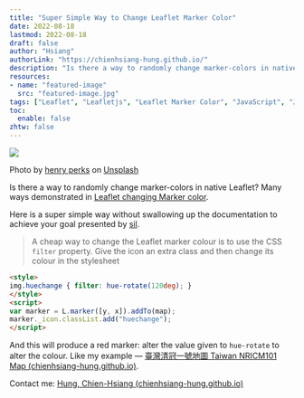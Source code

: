 ```yaml
---
title: "Super Simple Way to Change Leaflet Marker Color"
date: 2022-08-18
lastmod: 2022-08-18
draft: false
author: "Hsiang"
authorLink: "https://chienhsiang-hung.github.io/"
description: "Is there a way to randomly change marker-colors in native Leaflet? Many ways demonstrated in Leaflet changing Marker color."
resources:
- name: "featured-image"
  src: "featured-image.jpg"
tags: ["Leaflet", "Leafletjs", "Leaflet Marker Color", "JavaScript", "Javascript Map"]
toc:
  enable: false
zhtw: false
---
```

![](https://miro.medium.com/max/1400/0*f470wE_ChycLkfTo)

Photo by  [henry perks](https://unsplash.com/@hjkp?utm_source=medium&utm_medium=referral)  on  [Unsplash](https://unsplash.com/?utm_source=medium&utm_medium=referral)

Is there a way to randomly change marker-colors in native Leaflet? Many ways demonstrated in  [Leaflet changing Marker color](https://stackoverflow.com/questions/23567203/leaflet-changing-marker-color).

Here is a super simple way without swallowing up the documentation to achieve your goal presented by  [sil](https://stackoverflow.com/users/1418014/sil).

> A cheap way to change the Leaflet marker colour is to use the CSS  `filter`  property. Give the icon an extra class and then change its colour in the stylesheet
```html
<style>  
img.huechange { filter: hue-rotate(120deg); }  
</style>  
<script>  
var marker = L.marker([y, x]).addTo(map);  
marker._icon.classList.add("huechange");  
</script>
```
And this will produce a red marker: alter the value given to  `hue-rotate`  to alter the colour. Like my example —  [臺灣清冠一號地圖 Taiwan NRICM101 Map (chienhsiang-hung.github.io)](https://chienhsiang-hung.github.io/NRICM101-map/).

Contact me:  [Hung, Chien-Hsiang (chienhsiang-hung.github.io)](https://chienhsiang-hung.github.io/)